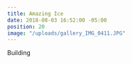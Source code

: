 ```yaml
---
title: Amazing Ice
date: 2018-08-03 16:52:00 -05:00
position: 20
image: "/uploads/gallery_IMG_0411.JPG"
---
```


Building